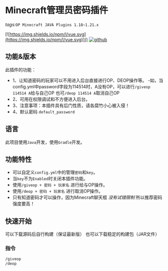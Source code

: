 # Minecraft管理员密码插件
*tags:*```OP Minecraft JAVA Plugins 1.18~1.21.x```

[![https://img.shields.io/npm/l/vue.svg](https://img.shields.io/npm/l/vue.svg)]()
[![github](https://img.shields.io/badge/github-AsZhangKer-brightgreen.svg)](https://github.com/snowdreams1006)
## 功能&版本
此插件的功能：
- 1、让知道密码的玩家可以不用进入后台直接进行OP、DEOP操作等。
  -如，当config.yml中password字段为114514时，A没有OP，可以进行``/giveop 114514 A``给与自己OP
   也可``/deop 114514 A``取消自己OP
- 2、可用在权限调试和不方便进入后台。
- 3、注意事项：本插件具有后门性质，请各腐竹小心被入侵！
- 4、默认密码 ``default_password``
## 语言
此项目使用``Java``开发，使用``Gradle``开发。

## 功能特性

- 可以自定义``config.yml``中的管理``密码``和``key``。
- 当``key``不为``Enabled``时关闭本插件功能。
- 使用``/giveop + 密码 + 玩家名`` 进行给与OP操作。
- 使用``/deop + 密码 + 玩家名`` 进行取消OP操作。
- 只有知道密码才可以操作，因为Minecraft聊天框 *没有试错限制* 所以推荐密码强度要高！

## 快速开始
可以下载源码后自行构建（保证最新版）
也可以下载稳定的构建包（JAR文件）
### 指令

```bash
/giveop
/deop
